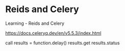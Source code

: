 # Reids and Celery
Learning - Reids and Celery

https://docs.celeryq.dev/en/v5.5.3/index.html

call 
results = function.delay()
results.get
results.status

